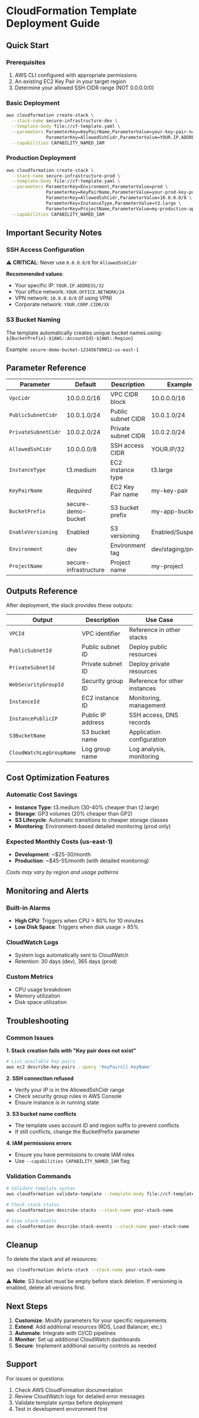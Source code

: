# CloudFormation Template Deployment Guide

## Quick Start

### Prerequisites
1. AWS CLI configured with appropriate permissions
2. An existing EC2 Key Pair in your target region
3. Determine your allowed SSH CIDR range (NOT 0.0.0.0/0)

### Basic Deployment
```bash
aws cloudformation create-stack \
  --stack-name secure-infrastructure-dev \
  --template-body file://cf-template.yaml \
  --parameters ParameterKey=KeyPairName,ParameterValue=your-key-pair-name \
               ParameterKey=AllowedSshCidr,ParameterValue=YOUR.IP.ADDRESS/32 \
  --capabilities CAPABILITY_NAMED_IAM
```

### Production Deployment
```bash
aws cloudformation create-stack \
  --stack-name secure-infrastructure-prod \
  --template-body file://cf-template.yaml \
  --parameters ParameterKey=Environment,ParameterValue=prod \
               ParameterKey=KeyPairName,ParameterValue=your-prod-key-pair \
               ParameterKey=AllowedSshCidr,ParameterValue=10.0.0.0/8 \
               ParameterKey=InstanceType,ParameterValue=t3.large \
               ParameterKey=ProjectName,ParameterValue=my-production-app \
  --capabilities CAPABILITY_NAMED_IAM
```

## Important Security Notes

### SSH Access Configuration
⚠️ **CRITICAL**: Never use `0.0.0.0/0` for `AllowedSshCidr`

**Recommended values**:
- Your specific IP: `YOUR.IP.ADDRESS/32`
- Your office network: `YOUR.OFFICE.NETWORK/24`
- VPN network: `10.0.0.0/8` (if using VPN)
- Corporate network: `YOUR.CORP.CIDR/XX`

### S3 Bucket Naming
The template automatically creates unique bucket names using:
`${BucketPrefix}-${AWS::AccountId}-${AWS::Region}`

Example: `secure-demo-bucket-123456789012-us-east-1`

## Parameter Reference

| Parameter | Default | Description | Example |
|-----------|---------|-------------|---------|
| `VpcCidr` | 10.0.0.0/16 | VPC CIDR block | 10.0.0.0/16 |
| `PublicSubnetCidr` | 10.0.1.0/24 | Public subnet CIDR | 10.0.1.0/24 |
| `PrivateSubnetCidr` | 10.0.2.0/24 | Private subnet CIDR | 10.0.2.0/24 |
| `AllowedSshCidr` | 10.0.0.0/8 | SSH access CIDR | YOUR.IP/32 |
| `InstanceType` | t3.medium | EC2 instance type | t3.large |
| `KeyPairName` | *Required* | EC2 Key Pair name | my-key-pair |
| `BucketPrefix` | secure-demo-bucket | S3 bucket prefix | my-app-bucket |
| `EnableVersioning` | Enabled | S3 versioning | Enabled/Suspended |
| `Environment` | dev | Environment tag | dev/staging/prod |
| `ProjectName` | secure-infrastructure | Project name | my-project |

## Outputs Reference

After deployment, the stack provides these outputs:

| Output | Description | Use Case |
|--------|-------------|----------|
| `VPCId` | VPC identifier | Reference in other stacks |
| `PublicSubnetId` | Public subnet ID | Deploy public resources |
| `PrivateSubnetId` | Private subnet ID | Deploy private resources |
| `WebSecurityGroupId` | Security group ID | Reference for other instances |
| `InstanceId` | EC2 instance ID | Monitoring, management |
| `InstancePublicIP` | Public IP address | SSH access, DNS records |
| `S3BucketName` | S3 bucket name | Application configuration |
| `CloudWatchLogGroupName` | Log group name | Log analysis, monitoring |

## Cost Optimization Features

### Automatic Cost Savings
- **Instance Type**: t3.medium (30-40% cheaper than t2.large)
- **Storage**: GP3 volumes (20% cheaper than GP2)
- **S3 Lifecycle**: Automatic transitions to cheaper storage classes
- **Monitoring**: Environment-based detailed monitoring (prod only)

### Expected Monthly Costs (us-east-1)
- **Development**: ~$25-30/month
- **Production**: ~$45-55/month (with detailed monitoring)

*Costs may vary by region and usage patterns*

## Monitoring and Alerts

### Built-in Alarms
- **High CPU**: Triggers when CPU > 80% for 10 minutes
- **Low Disk Space**: Triggers when disk usage > 85%

### CloudWatch Logs
- System logs automatically sent to CloudWatch
- Retention: 30 days (dev), 365 days (prod)

### Custom Metrics
- CPU usage breakdown
- Memory utilization
- Disk space utilization

## Troubleshooting

### Common Issues

**1. Stack creation fails with "Key pair does not exist"**
```bash
# List available key pairs
aws ec2 describe-key-pairs --query 'KeyPairs[].KeyName'
```

**2. SSH connection refused**
- Verify your IP is in the AllowedSshCidr range
- Check security group rules in AWS Console
- Ensure instance is in running state

**3. S3 bucket name conflicts**
- The template uses account ID and region suffix to prevent conflicts
- If still conflicts, change the BucketPrefix parameter

**4. IAM permissions errors**
- Ensure you have permissions to create IAM roles
- Use `--capabilities CAPABILITY_NAMED_IAM` flag

### Validation Commands
```bash
# Validate template syntax
aws cloudformation validate-template --template-body file://cf-template.yaml

# Check stack status
aws cloudformation describe-stacks --stack-name your-stack-name

# View stack events
aws cloudformation describe-stack-events --stack-name your-stack-name
```

## Cleanup

To delete the stack and all resources:
```bash
aws cloudformation delete-stack --stack-name your-stack-name
```

⚠️ **Note**: S3 bucket must be empty before stack deletion. If versioning is enabled, delete all versions first.

## Next Steps

1. **Customize**: Modify parameters for your specific requirements
2. **Extend**: Add additional resources (RDS, Load Balancer, etc.)
3. **Automate**: Integrate with CI/CD pipelines
4. **Monitor**: Set up additional CloudWatch dashboards
5. **Secure**: Implement additional security controls as needed

## Support

For issues or questions:
1. Check AWS CloudFormation documentation
2. Review CloudWatch logs for detailed error messages
3. Validate template syntax before deployment
4. Test in development environment first